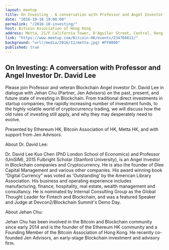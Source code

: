 ```yaml
---
layout: meetup
title: On Investing - A conversation with Professor and Angel Investor Dr. David Lee
date: "2016-10-18 19:00:00"
permalink: "/2016-10-investing/"
host: Bitcoin Association of Hong Kong
address: Metta, 21/F California Tower, D'Aguilar Street, Central, Hong Kong
link: "https://www.meetup.com/Bitcoin-HK/events/234766612/"
background: "url(/media/2016/11/metta.jpg) #FF0000"
published: true
---
```


## On Investing: A conversation with Professor and Angel Investor Dr. David Lee

Please join Professor and veteran Blockchain Angel investor Dr. David Lee in dialogue with Jehan Chu (Partner, Jen Advisors) on the past, present, and future state of investing in Blockchain. From traditional direct investments in startup companies, the rapidly increasing number of investment funds, to the highly volatile world of cryptocurrency trading, we will discuss how the old rules of investing still apply, and why they may desperately need to evolve. 


Presented by Ethereum HK, Bitcoin Association of HK, Metta HK, and with support from Jen Advisors.


About Dr. David Lee:

Dr. David Lee Kuo Chen (PhD London School of Economics) and Professor (UniSIM), 2015 Fulbright Scholar (Stanford University), is an Angel Investor in Blockchain companies and Cryptocurrency. He is also the founder of Dlee Capital Management and various other companies. His award winning book “Digital Currency” was voted as ‘Outstanding’ by the American Library Association. His business and operating experience includes manufacturing, finance, hospitality, real estate, wealth management and consultancy. He is nominated by Internal Consulting Group as the Global Thought Leader for Fintech and Blockchain, and was a featured Speaker and Judge at Devcon2/Blockchain Summit's Demo Day. 


About Jehan Chu:

Jehan Chu has been involved in the Bitcoin and Blockchain community since early 2014 and is the founder of the Ethereum HK community and a Founding Member of the Bitcoin Association of Hong Kong. He recently co-founded Jen Advisors, an early-stage Blockchain investment and advisory firm. 
